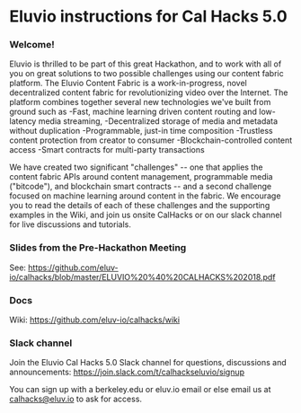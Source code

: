 # Eluvio instructions for Cal Hacks 5.0

### Welcome!

Eluvio is thrilled to be part of this great Hackathon, and to work with all of you on great solutions to two possible challenges using our content fabric platform. The Eluvio Content Fabric is a work-in-progress, novel decentralized content fabric for revolutionizing video over the Internet. The platform combines together several new technologies we've built from ground such as 
-Fast, machine learning driven content routing and low-latency media streaming, 
-Decentralized storage of media and metadata without duplication
-Programmable, just-in time composition
-Trustless content protection from creator to consumer
-Blockchain-controlled content access
-Smart contracts for multi-party transactions

We have created two significant "challenges" -- one that applies the content fabric APIs around content management, programmable media ("bitcode"), and blockchain smart contracts -- and a second challenge focused on machine learning around content in the fabric. We encourage you to read the details of each of these challenges and the supporting examples in the Wiki, and join us onsite CalHacks or on our slack channel for live discussions and tutorials.

### Slides from the Pre-Hackathon Meeting

See: https://github.com/eluv-io/calhacks/blob/master/ELUVIO%20%40%20CALHACKS%202018.pdf 

### Docs

Wiki: https://github.com/eluv-io/calhacks/wiki

### Slack channel

Join the Eluvio Cal Hacks 5.0 Slack channel for questions, discussions and announcements:
https://join.slack.com/t/calhackseluvio/signup

You can sign up with a berkeley.edu or eluv.io email or else email us at calhacks@eluv.io to ask for access.


